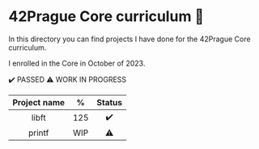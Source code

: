 # 42Prague Core curriculum 📓

In this directory you can find projects I have done for the 42Prague Core curriculum.

I enrolled in the Core in October of 2023.

✔️ PASSED
⚠️ WORK IN PROGRESS

| Project name | %     | Status |
| :----------: | :---: | :----: |
| libft        | 125   | ✔️      |
| printf       | WIP   | ⚠️      |
